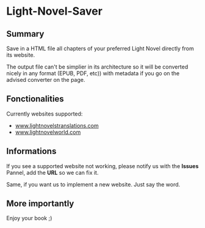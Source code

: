 # Light-Novel-Saver

## Summary
Save in a HTML file all chapters of your preferred Light Novel directly from its website.

The output file can't be simplier in its architecture so it will be converted nicely in any format (EPUB, PDF, etc)) with metadata if you go on the advised converter on the page.

## Fonctionalities
Currently websites supported:
* www.lightnovelstranslations.com
* www.lightnovelworld.com

## Informations
If you see a supported website not working, please notify us with the **Issues** Pannel, add the **URL** so we can fix it.

Same, if you want us to implement a new website. Just say the word.

## More importantly
Enjoy your book ;)
